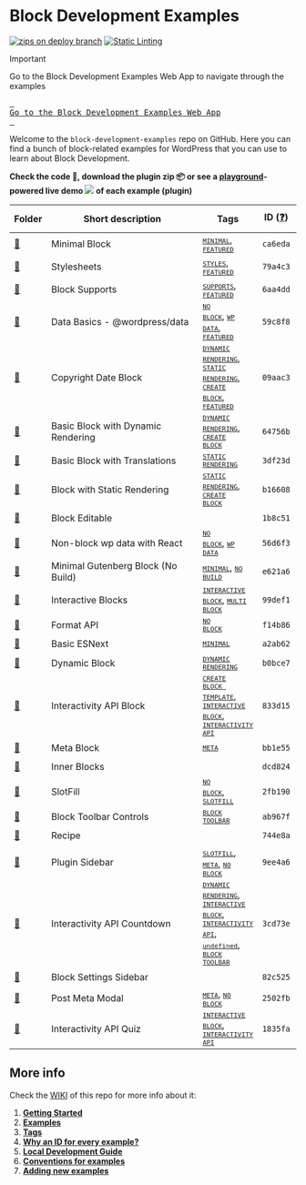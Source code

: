# Block Development Examples

[![zips on deploy branch](https://github.com/WordPress/block-development-examples/actions/workflows/main.yml/badge.svg)](https://github.com/WordPress/block-development-examples/actions/workflows/main.yml) [![Static Linting](https://github.com/WordPress/block-development-examples/actions/workflows/pull-request-actions.yml/badge.svg)](https://github.com/WordPress/block-development-examples/actions/workflows/pull-request-actions.yml)

> [!IMPORTANT]  
> Go to the Block Development Examples Web App to navigate through the examples
> 
> [<kbd> <br>Go to the Block Development Examples Web App<br> </kbd>](https://wordpress.github.io/block-development-examples)

Welcome to the `block-development-examples` repo on GitHub. Here you can find a bunch of block-related examples for WordPress that you can use to learn about Block Development.

**Check the code 📁, download the plugin zip 📦 or see a [playground](https://developer.wordpress.org/playground/)-powered live demo ![](https://raw.githubusercontent.com/WordPress/block-development-examples/trunk/_assets/icon-wp.svg) of each example (plugin)**

<!-- Please, do not remove these @TABLE EXAMPLES BEGIN and @TABLE EXAMPLES END comments or modify the table inside. This table is automatically generated from the data at _data/examples.json and _data/tags.json -->
<!-- @TABLE EXAMPLES BEGIN -->
| Folder                                                                                                              | <span style="display: inline-block; width:250px">Short description</span> | Tags                                                                                                                                                                                                                                                                                                                                                                                                                                                                                                                                                                                                                                                                                                                                          | ID ([❓](https://github.com/WordPress/block-development-examples/wiki/04-Why-an-ID-for-every-example%3F "Why an ID for every example?")) | Download .zip                                                                                                                                                                                                                                                                  | Live Demo                                                                                                                                                                                                                                                                                                                                                                                          |
| ------------------------------------------------------------------------------------------------------------------- | ------------------------------------------------------------------------- | --------------------------------------------------------------------------------------------------------------------------------------------------------------------------------------------------------------------------------------------------------------------------------------------------------------------------------------------------------------------------------------------------------------------------------------------------------------------------------------------------------------------------------------------------------------------------------------------------------------------------------------------------------------------------------------------------------------------------------------------- | --------------------------------------------------------------------------------------------------------------------------------------- | ------------------------------------------------------------------------------------------------------------------------------------------------------------------------------------------------------------------------------------------------------------------------------ | -------------------------------------------------------------------------------------------------------------------------------------------------------------------------------------------------------------------------------------------------------------------------------------------------------------------------------------------------------------------------------------------------- |
| [📁](https://github.com/WordPress/block-development-examples/tree/trunk/plugins/minimal-block-ca6eda)               | Minimal Block                                                             | <small><code><a href="https://github.com/WordPress/block-development-examples/wiki/03-Tags#minimal">MINIMAL</a></code></small>, <small><code><a href="https://github.com/WordPress/block-development-examples/wiki/03-Tags#featured">FEATURED</a></code></small>                                                                                                                                                                                                                                                                                                                                                                                                                                                                              | `ca6eda`                                                                                                                                | [📦](https://raw.githubusercontent.com/WordPress/block-development-examples/deploy/zips/minimal-block-ca6eda.zip "Install the plugin using this zip and activate it. Then use the ID of the block (ca6eda) to find it and add it to a post to see it in action")               | [![](https://raw.githubusercontent.com/WordPress/block-development-examples/trunk/_assets/icon-wp.svg)](https://playground.wordpress.net/?blueprint-url=https://raw.githubusercontent.com/WordPress/block-development-examples/trunk/plugins/minimal-block-ca6eda/_playground/blueprint.json "Use the ID of the block (ca6eda) to find it and add it to a post to see it in action")               |
| [📁](https://github.com/WordPress/block-development-examples/tree/trunk/plugins/stylesheets-79a4c3)                 | Stylesheets                                                               | <small><code><a href="https://github.com/WordPress/block-development-examples/wiki/03-Tags#styles">STYLES</a></code></small>, <small><code><a href="https://github.com/WordPress/block-development-examples/wiki/03-Tags#featured">FEATURED</a></code></small>                                                                                                                                                                                                                                                                                                                                                                                                                                                                                | `79a4c3`                                                                                                                                | [📦](https://raw.githubusercontent.com/WordPress/block-development-examples/deploy/zips/stylesheets-79a4c3.zip "Install the plugin using this zip and activate it. Then use the ID of the block (79a4c3) to find it and add it to a post to see it in action")                 | [![](https://raw.githubusercontent.com/WordPress/block-development-examples/trunk/_assets/icon-wp.svg)](https://playground.wordpress.net/?blueprint-url=https://raw.githubusercontent.com/WordPress/block-development-examples/trunk/plugins/stylesheets-79a4c3/_playground/blueprint.json "Use the ID of the block (79a4c3) to find it and add it to a post to see it in action")                 |
| [📁](https://github.com/WordPress/block-development-examples/tree/trunk/plugins/block-supports-6aa4dd)              | Block Supports                                                            | <small><code><a href="https://github.com/WordPress/block-development-examples/wiki/03-Tags#supports">SUPPORTS</a></code></small>, <small><code><a href="https://github.com/WordPress/block-development-examples/wiki/03-Tags#featured">FEATURED</a></code></small>                                                                                                                                                                                                                                                                                                                                                                                                                                                                            | `6aa4dd`                                                                                                                                | [📦](https://raw.githubusercontent.com/WordPress/block-development-examples/deploy/zips/block-supports-6aa4dd.zip "Install the plugin using this zip and activate it. Then use the ID of the block (6aa4dd) to find it and add it to a post to see it in action")              | [![](https://raw.githubusercontent.com/WordPress/block-development-examples/trunk/_assets/icon-wp.svg)](https://playground.wordpress.net/?blueprint-url=https://raw.githubusercontent.com/WordPress/block-development-examples/trunk/plugins/block-supports-6aa4dd/_playground/blueprint.json "Use the ID of the block (6aa4dd) to find it and add it to a post to see it in action")              |
| [📁](https://github.com/WordPress/block-development-examples/tree/trunk/plugins/data-basics-59c8f8)                 | Data Basics - @wordpress/data                                             | <small><code><a href="https://github.com/WordPress/block-development-examples/wiki/03-Tags#no-block">NO BLOCK</a></code></small>, <small><code><a href="https://github.com/WordPress/block-development-examples/wiki/03-Tags#wp-data">WP DATA</a></code></small>, <small><code><a href="https://github.com/WordPress/block-development-examples/wiki/03-Tags#featured">FEATURED</a></code></small>                                                                                                                                                                                                                                                                                                                                            | `59c8f8`                                                                                                                                | [📦](https://raw.githubusercontent.com/WordPress/block-development-examples/deploy/zips/data-basics-59c8f8.zip "")                                                                                                                                                             | [![](https://raw.githubusercontent.com/WordPress/block-development-examples/trunk/_assets/icon-wp.svg)](https://playground.wordpress.net/?blueprint-url=https://raw.githubusercontent.com/WordPress/block-development-examples/trunk/plugins/data-basics-59c8f8/_playground/blueprint.json "")                                                                                                     |
| [📁](https://github.com/WordPress/block-development-examples/tree/trunk/plugins/copyright-date-block-09aac3)        | Copyright Date Block                                                      | <small><code><a href="https://github.com/WordPress/block-development-examples/wiki/03-Tags#dynamic-rendering">DYNAMIC RENDERING</a></code></small>, <small><code><a href="https://github.com/WordPress/block-development-examples/wiki/03-Tags#static-rendering">STATIC RENDERING</a></code></small>, <small><code><a href="https://github.com/WordPress/block-development-examples/wiki/03-Tags#create-block">CREATE BLOCK</a></code></small>, <small><code><a href="https://github.com/WordPress/block-development-examples/wiki/03-Tags#featured">FEATURED</a></code></small>                                                                                                                                                              | `09aac3`                                                                                                                                | [📦](https://raw.githubusercontent.com/WordPress/block-development-examples/deploy/zips/copyright-date-block-09aac3.zip "Install the plugin using this zip and activate it. Then use the ID of the block (09aac3) to find it and add it to a post to see it in action")        | [![](https://raw.githubusercontent.com/WordPress/block-development-examples/trunk/_assets/icon-wp.svg)](https://playground.wordpress.net/?blueprint-url=https://raw.githubusercontent.com/WordPress/block-development-examples/trunk/plugins/copyright-date-block-09aac3/_playground/blueprint.json "Use the ID of the block (09aac3) to find it and add it to a post to see it in action")        |
| [📁](https://github.com/WordPress/block-development-examples/tree/trunk/plugins/block-dynamic-rendering-64756b)     | Basic Block with Dynamic Rendering                                        | <small><code><a href="https://github.com/WordPress/block-development-examples/wiki/03-Tags#dynamic-rendering">DYNAMIC RENDERING</a></code></small>, <small><code><a href="https://github.com/WordPress/block-development-examples/wiki/03-Tags#create-block">CREATE BLOCK</a></code></small>                                                                                                                                                                                                                                                                                                                                                                                                                                                  | `64756b`                                                                                                                                | [📦](https://raw.githubusercontent.com/WordPress/block-development-examples/deploy/zips/block-dynamic-rendering-64756b.zip "Install the plugin using this zip and activate it. Then use the ID of the block (64756b) to find it and add it to a post to see it in action")     | [![](https://raw.githubusercontent.com/WordPress/block-development-examples/trunk/_assets/icon-wp.svg)](https://playground.wordpress.net/?blueprint-url=https://raw.githubusercontent.com/WordPress/block-development-examples/trunk/plugins/block-dynamic-rendering-64756b/_playground/blueprint.json "Use the ID of the block (64756b) to find it and add it to a post to see it in action")     |
| [📁](https://github.com/WordPress/block-development-examples/tree/trunk/plugins/basic-block-translations-3df23d)    | Basic Block with Translations                                             | <small><code><a href="https://github.com/WordPress/block-development-examples/wiki/03-Tags#static-rendering">STATIC RENDERING</a></code></small>                                                                                                                                                                                                                                                                                                                                                                                                                                                                                                                                                                                              | `3df23d`                                                                                                                                | [📦](https://raw.githubusercontent.com/WordPress/block-development-examples/deploy/zips/basic-block-translations-3df23d.zip "Install the plugin using this zip and activate it. Then use the ID of the block (3df23d) to find it and add it to a post to see it in action")    | [![](https://raw.githubusercontent.com/WordPress/block-development-examples/trunk/_assets/icon-wp.svg)](https://playground.wordpress.net/?blueprint-url=https://raw.githubusercontent.com/WordPress/block-development-examples/trunk/plugins/basic-block-translations-3df23d/_playground/blueprint.json "Use the ID of the block (3df23d) to find it and add it to a post to see it in action")    |
| [📁](https://github.com/WordPress/block-development-examples/tree/trunk/plugins/block-static-rendering-b16608)      | Block with Static Rendering                                               | <small><code><a href="https://github.com/WordPress/block-development-examples/wiki/03-Tags#static-rendering">STATIC RENDERING</a></code></small>, <small><code><a href="https://github.com/WordPress/block-development-examples/wiki/03-Tags#create-block">CREATE BLOCK</a></code></small>                                                                                                                                                                                                                                                                                                                                                                                                                                                    | `b16608`                                                                                                                                | [📦](https://raw.githubusercontent.com/WordPress/block-development-examples/deploy/zips/block-static-rendering-b16608.zip "Install the plugin using this zip and activate it. Then use the ID of the block (b16608) to find it and add it to a post to see it in action")      | [![](https://raw.githubusercontent.com/WordPress/block-development-examples/trunk/_assets/icon-wp.svg)](https://playground.wordpress.net/?blueprint-url=https://raw.githubusercontent.com/WordPress/block-development-examples/trunk/plugins/block-static-rendering-b16608/_playground/blueprint.json "Use the ID of the block (b16608) to find it and add it to a post to see it in action")      |
| [📁](https://github.com/WordPress/block-development-examples/tree/trunk/plugins/editable-block-1b8c51)              | Block Editable                                                            |                                                                                                                                                                                                                                                                                                                                                                                                                                                                                                                                                                                                                                                                                                                                               | `1b8c51`                                                                                                                                | [📦](https://raw.githubusercontent.com/WordPress/block-development-examples/deploy/zips/editable-block-1b8c51.zip "Install the plugin using this zip and activate it. Then use the ID of the block (1b8c51) to find it and add it to a post to see it in action")              | [![](https://raw.githubusercontent.com/WordPress/block-development-examples/trunk/_assets/icon-wp.svg)](https://playground.wordpress.net/?blueprint-url=https://raw.githubusercontent.com/WordPress/block-development-examples/trunk/plugins/editable-block-1b8c51/_playground/blueprint.json "Use the ID of the block (1b8c51) to find it and add it to a post to see it in action")              |
| [📁](https://github.com/WordPress/block-development-examples/tree/trunk/plugins/non-block-react-wp-data-56d6f3)     | Non-block wp data with React                                              | <small><code><a href="https://github.com/WordPress/block-development-examples/wiki/03-Tags#no-block">NO BLOCK</a></code></small>, <small><code><a href="https://github.com/WordPress/block-development-examples/wiki/03-Tags#wp-data">WP DATA</a></code></small>                                                                                                                                                                                                                                                                                                                                                                                                                                                                              | `56d6f3`                                                                                                                                | [📦](https://raw.githubusercontent.com/WordPress/block-development-examples/deploy/zips/non-block-react-wp-data-56d6f3.zip "")                                                                                                                                                 | [![](https://raw.githubusercontent.com/WordPress/block-development-examples/trunk/_assets/icon-wp.svg)](https://playground.wordpress.net/?blueprint-url=https://raw.githubusercontent.com/WordPress/block-development-examples/trunk/plugins/non-block-react-wp-data-56d6f3/_playground/blueprint.json "")                                                                                         |
| [📁](https://github.com/WordPress/block-development-examples/tree/trunk/plugins/minimal-block-no-build-e621a6)      | Minimal Gutenberg Block (No Build)                                        | <small><code><a href="https://github.com/WordPress/block-development-examples/wiki/03-Tags#minimal">MINIMAL</a></code></small>, <small><code><a href="https://github.com/WordPress/block-development-examples/wiki/03-Tags#no-build">NO BUILD</a></code></small>                                                                                                                                                                                                                                                                                                                                                                                                                                                                              | `e621a6`                                                                                                                                | [📦](https://raw.githubusercontent.com/WordPress/block-development-examples/deploy/zips/minimal-block-no-build-e621a6.zip "Install the plugin using this zip and activate it. Then use the ID of the block (e621a6) to find it and add it to a post to see it in action")      | [![](https://raw.githubusercontent.com/WordPress/block-development-examples/trunk/_assets/icon-wp.svg)](https://playground.wordpress.net/?blueprint-url=https://raw.githubusercontent.com/WordPress/block-development-examples/trunk/plugins/minimal-block-no-build-e621a6/_playground/blueprint.json "Use the ID of the block (e621a6) to find it and add it to a post to see it in action")      |
| [📁](https://github.com/WordPress/block-development-examples/tree/trunk/plugins/interactive-blocks-demos-99def1)    | Interactive Blocks                                                        | <small><code><a href="https://github.com/WordPress/block-development-examples/wiki/03-Tags#interactive-block">INTERACTIVE BLOCK</a></code></small>, <small><code><a href="https://github.com/WordPress/block-development-examples/wiki/03-Tags#multi-block">MULTI BLOCK</a></code></small>                                                                                                                                                                                                                                                                                                                                                                                                                                                    | `99def1`                                                                                                                                | [📦](https://raw.githubusercontent.com/WordPress/block-development-examples/deploy/zips/interactive-blocks-demos-99def1.zip "Install the plugin using this zip and activate it. Then use the ID of the block (99def1) to find it and add it to a post to see it in action")    | [![](https://raw.githubusercontent.com/WordPress/block-development-examples/trunk/_assets/icon-wp.svg)](https://playground.wordpress.net/?blueprint-url=https://raw.githubusercontent.com/WordPress/block-development-examples/trunk/plugins/interactive-blocks-demos-99def1/_playground/blueprint.json "Use the ID of the block (99def1) to find it and add it to a post to see it in action")    |
| [📁](https://github.com/WordPress/block-development-examples/tree/trunk/plugins/format-api-f14b86)                  | Format API                                                                | <small><code><a href="https://github.com/WordPress/block-development-examples/wiki/03-Tags#no-block">NO BLOCK</a></code></small>                                                                                                                                                                                                                                                                                                                                                                                                                                                                                                                                                                                                              | `f14b86`                                                                                                                                | [📦](https://raw.githubusercontent.com/WordPress/block-development-examples/deploy/zips/format-api-f14b86.zip "")                                                                                                                                                              | [![](https://raw.githubusercontent.com/WordPress/block-development-examples/trunk/_assets/icon-wp.svg)](https://playground.wordpress.net/?blueprint-url=https://raw.githubusercontent.com/WordPress/block-development-examples/trunk/plugins/format-api-f14b86/_playground/blueprint.json "")                                                                                                      |
| [📁](https://github.com/WordPress/block-development-examples/tree/trunk/plugins/basic-esnext-a2ab62)                | Basic ESNext                                                              | <small><code><a href="https://github.com/WordPress/block-development-examples/wiki/03-Tags#minimal">MINIMAL</a></code></small>                                                                                                                                                                                                                                                                                                                                                                                                                                                                                                                                                                                                                | `a2ab62`                                                                                                                                | [📦](https://raw.githubusercontent.com/WordPress/block-development-examples/deploy/zips/basic-esnext-a2ab62.zip "Install the plugin using this zip and activate it. Then use the ID of the block (a2ab62) to find it and add it to a post to see it in action")                | [![](https://raw.githubusercontent.com/WordPress/block-development-examples/trunk/_assets/icon-wp.svg)](https://playground.wordpress.net/?blueprint-url=https://raw.githubusercontent.com/WordPress/block-development-examples/trunk/plugins/basic-esnext-a2ab62/_playground/blueprint.json "Use the ID of the block (a2ab62) to find it and add it to a post to see it in action")                |
| [📁](https://github.com/WordPress/block-development-examples/tree/trunk/plugins/dynamic-block-b0bce7)               | Dynamic Block                                                             | <small><code><a href="https://github.com/WordPress/block-development-examples/wiki/03-Tags#dynamic-rendering">DYNAMIC RENDERING</a></code></small>                                                                                                                                                                                                                                                                                                                                                                                                                                                                                                                                                                                            | `b0bce7`                                                                                                                                | [📦](https://raw.githubusercontent.com/WordPress/block-development-examples/deploy/zips/dynamic-block-b0bce7.zip "Install the plugin using this zip and activate it. Then use the ID of the block (b0bce7) to find it and add it to a post to see it in action")               | [![](https://raw.githubusercontent.com/WordPress/block-development-examples/trunk/_assets/icon-wp.svg)](https://playground.wordpress.net/?blueprint-url=https://raw.githubusercontent.com/WordPress/block-development-examples/trunk/plugins/dynamic-block-b0bce7/_playground/blueprint.json "Use the ID of the block (b0bce7) to find it and add it to a post to see it in action")               |
| [📁](https://github.com/WordPress/block-development-examples/tree/trunk/plugins/interactivity-api-block-833d15)     | Interactivity API Block                                                   | <small><code><a href="https://github.com/WordPress/block-development-examples/wiki/03-Tags#create-block-template">CREATE BLOCK TEMPLATE</a></code></small>, <small><code><a href="https://github.com/WordPress/block-development-examples/wiki/03-Tags#interactive-block">INTERACTIVE BLOCK</a></code></small>, <small><code><a href="https://github.com/WordPress/block-development-examples/wiki/03-Tags#interactivity-api">INTERACTIVITY API</a></code></small>                                                                                                                                                                                                                                                                            | `833d15`                                                                                                                                | [📦](https://raw.githubusercontent.com/WordPress/block-development-examples/deploy/zips/interactivity-api-block-833d15.zip "Install the plugin using this zip and activate it. Then use the ID of the block (833d15) to find it and add it to a post to see it in action")     | [![](https://raw.githubusercontent.com/WordPress/block-development-examples/trunk/_assets/icon-wp.svg)](https://playground.wordpress.net/?blueprint-url=https://raw.githubusercontent.com/WordPress/block-development-examples/trunk/plugins/interactivity-api-block-833d15/_playground/blueprint.json "Use the ID of the block (833d15) to find it and add it to a post to see it in action")     |
| [📁](https://github.com/WordPress/block-development-examples/tree/trunk/plugins/meta-block-bb1e55)                  | Meta Block                                                                | <small><code><a href="https://github.com/WordPress/block-development-examples/wiki/03-Tags#meta">META</a></code></small>                                                                                                                                                                                                                                                                                                                                                                                                                                                                                                                                                                                                                      | `bb1e55`                                                                                                                                | [📦](https://raw.githubusercontent.com/WordPress/block-development-examples/deploy/zips/meta-block-bb1e55.zip "Install the plugin using this zip and activate it. Then use the ID of the block (bb1e55) to find it and add it to a post to see it in action")                  | [![](https://raw.githubusercontent.com/WordPress/block-development-examples/trunk/_assets/icon-wp.svg)](https://playground.wordpress.net/?blueprint-url=https://raw.githubusercontent.com/WordPress/block-development-examples/trunk/plugins/meta-block-bb1e55/_playground/blueprint.json "Use the ID of the block (bb1e55) to find it and add it to a post to see it in action")                  |
| [📁](https://github.com/WordPress/block-development-examples/tree/trunk/plugins/inner-blocks-dcd824)                | Inner Blocks                                                              |                                                                                                                                                                                                                                                                                                                                                                                                                                                                                                                                                                                                                                                                                                                                               | `dcd824`                                                                                                                                | [📦](https://raw.githubusercontent.com/WordPress/block-development-examples/deploy/zips/inner-blocks-dcd824.zip "Install the plugin using this zip and activate it. Then use the ID of the block (dcd824) to find it and add it to a post to see it in action")                | [![](https://raw.githubusercontent.com/WordPress/block-development-examples/trunk/_assets/icon-wp.svg)](https://playground.wordpress.net/?blueprint-url=https://raw.githubusercontent.com/WordPress/block-development-examples/trunk/plugins/inner-blocks-dcd824/_playground/blueprint.json "Use the ID of the block (dcd824) to find it and add it to a post to see it in action")                |
| [📁](https://github.com/WordPress/block-development-examples/tree/trunk/plugins/slotfill-2fb190)                    | SlotFill                                                                  | <small><code><a href="https://github.com/WordPress/block-development-examples/wiki/03-Tags#no-block">NO BLOCK</a></code></small>, <small><code><a href="https://github.com/WordPress/block-development-examples/wiki/03-Tags#slotfill">SLOTFILL</a></code></small>                                                                                                                                                                                                                                                                                                                                                                                                                                                                            | `2fb190`                                                                                                                                | [📦](https://raw.githubusercontent.com/WordPress/block-development-examples/deploy/zips/slotfill-2fb190.zip "")                                                                                                                                                                | [![](https://raw.githubusercontent.com/WordPress/block-development-examples/trunk/_assets/icon-wp.svg)](https://playground.wordpress.net/?blueprint-url=https://raw.githubusercontent.com/WordPress/block-development-examples/trunk/plugins/slotfill-2fb190/_playground/blueprint.json "")                                                                                                        |
| [📁](https://github.com/WordPress/block-development-examples/tree/trunk/plugins/block-toolbar-ab967f)               | Block Toolbar Controls                                                    | <small><code><a href="https://github.com/WordPress/block-development-examples/wiki/03-Tags#block-toolbar">BLOCK TOOLBAR</a></code></small>                                                                                                                                                                                                                                                                                                                                                                                                                                                                                                                                                                                                    | `ab967f`                                                                                                                                | [📦](https://raw.githubusercontent.com/WordPress/block-development-examples/deploy/zips/block-toolbar-ab967f.zip "Install the plugin using this zip and activate it. Then use the ID of the block (ab967f) to find it and add it to a post to see it in action")               | [![](https://raw.githubusercontent.com/WordPress/block-development-examples/trunk/_assets/icon-wp.svg)](https://playground.wordpress.net/?blueprint-url=https://raw.githubusercontent.com/WordPress/block-development-examples/trunk/plugins/block-toolbar-ab967f/_playground/blueprint.json "Use the ID of the block (ab967f) to find it and add it to a post to see it in action")               |
| [📁](https://github.com/WordPress/block-development-examples/tree/trunk/plugins/recipe-card-744e8a)                 | Recipe                                                                    |                                                                                                                                                                                                                                                                                                                                                                                                                                                                                                                                                                                                                                                                                                                                               | `744e8a`                                                                                                                                | [📦](https://raw.githubusercontent.com/WordPress/block-development-examples/deploy/zips/recipe-card-744e8a.zip "Install the plugin using this zip and activate it. Then use the ID of the block (744e8a) to find it and add it to a post to see it in action")                 | [![](https://raw.githubusercontent.com/WordPress/block-development-examples/trunk/_assets/icon-wp.svg)](https://playground.wordpress.net/?blueprint-url=https://raw.githubusercontent.com/WordPress/block-development-examples/trunk/plugins/recipe-card-744e8a/_playground/blueprint.json "Use the ID of the block (744e8a) to find it and add it to a post to see it in action")                 |
| [📁](https://github.com/WordPress/block-development-examples/tree/trunk/plugins/plugin-sidebar-9ee4a6)              | Plugin Sidebar                                                            | <small><code><a href="https://github.com/WordPress/block-development-examples/wiki/03-Tags#slotfill">SLOTFILL</a></code></small>, <small><code><a href="https://github.com/WordPress/block-development-examples/wiki/03-Tags#meta">META</a></code></small>, <small><code><a href="https://github.com/WordPress/block-development-examples/wiki/03-Tags#no-block">NO BLOCK</a></code></small>                                                                                                                                                                                                                                                                                                                                                  | `9ee4a6`                                                                                                                                | [📦](https://raw.githubusercontent.com/WordPress/block-development-examples/deploy/zips/plugin-sidebar-9ee4a6.zip "")                                                                                                                                                          | [![](https://raw.githubusercontent.com/WordPress/block-development-examples/trunk/_assets/icon-wp.svg)](https://playground.wordpress.net/?blueprint-url=https://raw.githubusercontent.com/WordPress/block-development-examples/trunk/plugins/plugin-sidebar-9ee4a6/_playground/blueprint.json "")                                                                                                  |
| [📁](https://github.com/WordPress/block-development-examples/tree/trunk/plugins/interactivity-api-countdown-3cd73e) | Interactivity API Countdown                                               | <small><code><a href="https://github.com/WordPress/block-development-examples/wiki/03-Tags#dynamic-rendering">DYNAMIC RENDERING</a></code></small>, <small><code><a href="https://github.com/WordPress/block-development-examples/wiki/03-Tags#interactive-block">INTERACTIVE BLOCK</a></code></small>, <small><code><a href="https://github.com/WordPress/block-development-examples/wiki/03-Tags#interactivity-api">INTERACTIVITY API</a></code></small>, <small><code><a href="https://github.com/WordPress/block-development-examples/wiki/03-Tags#experimental">undefined</a></code></small>, <small><code><a href="https://github.com/WordPress/block-development-examples/wiki/03-Tags#block-toolbar">BLOCK TOOLBAR</a></code></small> | `3cd73e`                                                                                                                                | [📦](https://raw.githubusercontent.com/WordPress/block-development-examples/deploy/zips/interactivity-api-countdown-3cd73e.zip "Install the plugin using this zip and activate it. Then use the ID of the block (3cd73e) to find it and add it to a post to see it in action") | [![](https://raw.githubusercontent.com/WordPress/block-development-examples/trunk/_assets/icon-wp.svg)](https://playground.wordpress.net/?blueprint-url=https://raw.githubusercontent.com/WordPress/block-development-examples/trunk/plugins/interactivity-api-countdown-3cd73e/_playground/blueprint.json "Use the ID of the block (3cd73e) to find it and add it to a post to see it in action") |
| [📁](https://github.com/WordPress/block-development-examples/tree/trunk/plugins/settings-sidebar-82c525)            | Block Settings Sidebar                                                    |                                                                                                                                                                                                                                                                                                                                                                                                                                                                                                                                                                                                                                                                                                                                               | `82c525`                                                                                                                                | [📦](https://raw.githubusercontent.com/WordPress/block-development-examples/deploy/zips/settings-sidebar-82c525.zip "Install the plugin using this zip and activate it. Then use the ID of the block (82c525) to find it and add it to a post to see it in action")            | [![](https://raw.githubusercontent.com/WordPress/block-development-examples/trunk/_assets/icon-wp.svg)](https://playground.wordpress.net/?blueprint-url=https://raw.githubusercontent.com/WordPress/block-development-examples/trunk/plugins/settings-sidebar-82c525/_playground/blueprint.json "Use the ID of the block (82c525) to find it and add it to a post to see it in action")            |
| [📁](https://github.com/WordPress/block-development-examples/tree/trunk/plugins/post-meta-modal-2502fb)             | Post Meta Modal                                                           | <small><code><a href="https://github.com/WordPress/block-development-examples/wiki/03-Tags#meta">META</a></code></small>, <small><code><a href="https://github.com/WordPress/block-development-examples/wiki/03-Tags#no-block">NO BLOCK</a></code></small>                                                                                                                                                                                                                                                                                                                                                                                                                                                                                    | `2502fb`                                                                                                                                | [📦](https://raw.githubusercontent.com/WordPress/block-development-examples/deploy/zips/post-meta-modal-2502fb.zip "")                                                                                                                                                         | [![](https://raw.githubusercontent.com/WordPress/block-development-examples/trunk/_assets/icon-wp.svg)](https://playground.wordpress.net/?blueprint-url=https://raw.githubusercontent.com/WordPress/block-development-examples/trunk/plugins/post-meta-modal-2502fb/_playground/blueprint.json "")                                                                                                 |
| [📁](https://github.com/WordPress/block-development-examples/tree/trunk/plugins/interactivity-api-quiz-1835fa)      | Interactivity API Quiz                                                    | <small><code><a href="https://github.com/WordPress/block-development-examples/wiki/03-Tags#interactive-block">INTERACTIVE BLOCK</a></code></small>, <small><code><a href="https://github.com/WordPress/block-development-examples/wiki/03-Tags#interactivity-api">INTERACTIVITY API</a></code></small>                                                                                                                                                                                                                                                                                                                                                                                                                                        | `1835fa`                                                                                                                                | [📦](https://raw.githubusercontent.com/WordPress/block-development-examples/deploy/zips/interactivity-api-quiz-1835fa.zip "Install the plugin using this zip and activate it. Then use the ID of the block (1835fa) to find it and add it to a post to see it in action")      | [![](https://raw.githubusercontent.com/WordPress/block-development-examples/trunk/_assets/icon-wp.svg)](https://playground.wordpress.net/?blueprint-url=https://raw.githubusercontent.com/WordPress/block-development-examples/trunk/plugins/interactivity-api-quiz-1835fa/_playground/blueprint.json "Use the ID of the block (1835fa) to find it and add it to a post to see it in action")      |
<!-- @TABLE EXAMPLES END -->

## More info

Check the [WIKI](https://github.com/WordPress/block-development-examples/wiki) of this repo for more info about it:

1. **[Getting Started](https://github.com/WordPress/block-development-examples/wiki/01-Getting-Started)**
2. **[Examples](https://github.com/WordPress/block-development-examples/wiki/02-Examples)**
3. **[Tags](https://github.com/WordPress/block-development-examples/wiki/03-Tags)**
4. **[Why an ID for every example?](https://github.com/WordPress/block-development-examples/wiki/04-Why-an-ID-for-every-example%3F)**
5. **[Local Development Guide](https://github.com/WordPress/block-development-examples/wiki/05-Local-Development-Guide)**
6. **[Conventions for examples](https://github.com/WordPress/block-development-examples/wiki/06-Conventions-for-examples)**
7. **[Adding new examples](https://github.com/WordPress/block-development-examples/wiki/07-Adding-new-examples)**
